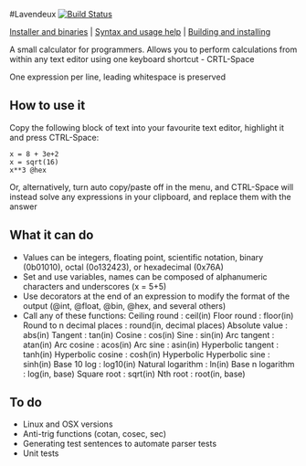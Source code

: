 #Lavendeux [![Build Status](https://travis-ci.org/rscarson/Lavendeux.svg?branch=master)](https://travis-ci.org/rscarson/Lavendeux)

[Installer and binaries](http://rscarson.github.io/Lavendeux/) | [Syntax and usage help](https://github.com/rscarson/Lavendeux/wiki) | [Building and installing](https://github.com/rscarson/Lavendeux/wiki/Building-and-Installing)

A small calculator for programmers. Allows you to perform calculations from within any text editor using one keyboard shortcut - CRTL-Space

One expression per line, leading whitespace is preserved

How to use it
-------------
Copy the following block of text into your favourite text editor, highlight it and press CTRL-Space:

    x = 8 + 3e+2
    x = sqrt(16)
    x**3 @hex   

Or, alternatively, turn auto copy/paste off in the menu, and CTRL-Space will instead solve any expressions in your clipboard, and replace them with the answer

What it can do
--------------
- Values can be integers, floating point, scientific notation, binary (0b01010), octal (0o132423), or hexadecimal (0x76A)
- Set and use variables, names can be composed of alphanumeric characters and underscores (x = 5+5)
- Use decorators at the end of an expression to modify the format of the output (@int, @float, @bin, @hex, and several others)
- Call any of these functions:
    Ceiling round : ceil(in)
    Floor round : floor(in)
    Round to n decimal places : round(in, decimal places)
    Absolute value : abs(in)
    Tangent : tan(in)
    Cosine : cos(in)
    Sine : sin(in)
    Arc tangent : atan(in)
    Arc cosine : acos(in)
    Arc sine : asin(in)
    Hyperbolic tangent : tanh(in)
    Hyperbolic cosine : cosh(in)
    Hyperbolic Hyperbolic sine : sinh(in)
    Base 10 log : log10(in)
    Natural logarithm : ln(in)
    Base n logarithm : log(in, base)
    Square root : sqrt(in)
    Nth root : root(in, base)

## To do
- Linux and OSX versions
- Anti-trig functions (cotan, cosec, sec)
- Generating test sentences to automate parser tests
- Unit tests